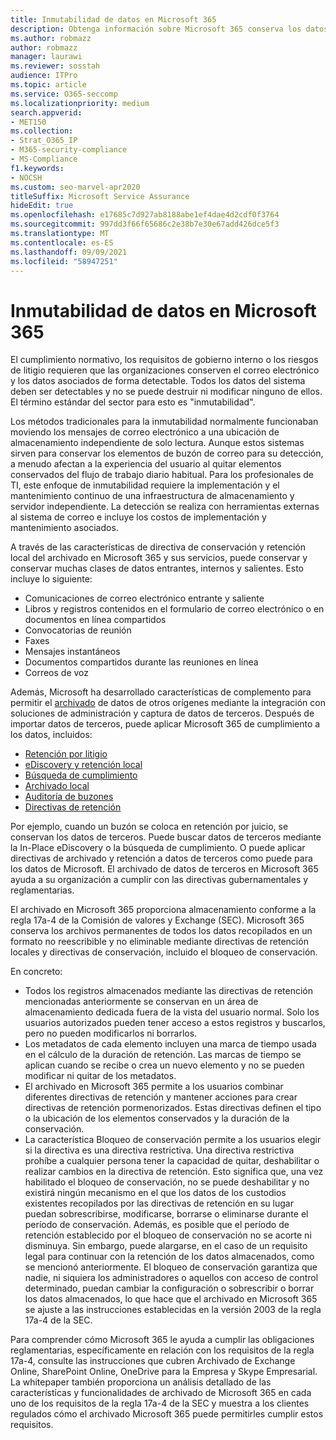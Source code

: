 ```yaml
---
title: Inmutabilidad de datos en Microsoft 365
description: Obtenga información sobre Microsoft 365 conserva los datos de forma detectable para abordar el cumplimiento normativo, los requisitos de gobierno interno y los riesgos de litigio.
ms.author: robmazz
author: robmazz
manager: laurawi
ms.reviewer: sosstah
audience: ITPro
ms.topic: article
ms.service: O365-seccomp
ms.localizationpriority: medium
search.appverid:
- MET150
ms.collection:
- Strat_O365_IP
- M365-security-compliance
- MS-Compliance
f1.keywords:
- NOCSH
ms.custom: seo-marvel-apr2020
titleSuffix: Microsoft Service Assurance
hideEdit: true
ms.openlocfilehash: e17685c7d927ab8188abe1ef4dae4d2cdf0f3764
ms.sourcegitcommit: 997dd3f66f65686c2e38b7e30e67add426dce5f3
ms.translationtype: MT
ms.contentlocale: es-ES
ms.lasthandoff: 09/09/2021
ms.locfileid: "58947251"
---
```

# <a name="data-immutability-in-microsoft-365"></a>Inmutabilidad de datos en Microsoft 365

El cumplimiento normativo, los requisitos de gobierno interno o los riesgos de litigio requieren que las organizaciones conserven el correo electrónico y los datos asociados de forma detectable. Todos los datos del sistema deben ser detectables y no se puede destruir ni modificar ninguno de ellos. El término estándar del sector para esto es "inmutabilidad".

Los métodos tradicionales para la inmutabilidad normalmente funcionaban moviendo los mensajes de correo electrónico a una ubicación de almacenamiento independiente de solo lectura. Aunque estos sistemas sirven para conservar los elementos de buzón de correo para su detección, a menudo afectan a la experiencia del usuario al quitar elementos conservados del flujo de trabajo diario habitual. Para los profesionales de TI, este enfoque de inmutabilidad requiere la implementación y el mantenimiento continuo de una infraestructura de almacenamiento y servidor independiente. La detección se realiza con herramientas externas al sistema de correo e incluye los costos de implementación y mantenimiento asociados.

A través de las características de directiva de conservación y retención local del archivado en Microsoft 365 y sus servicios, puede conservar y conservar muchas clases de datos entrantes, internos y salientes. Esto incluye lo siguiente:

- Comunicaciones de correo electrónico entrante y saliente
- Libros y registros contenidos en el formulario de correo electrónico o en documentos en línea compartidos
- Convocatorias de reunión
- Faxes
- Mensajes instantáneos
- Documentos compartidos durante las reuniones en línea
- Correos de voz

Además, Microsoft ha desarrollado características de complemento para permitir el [archivado](https://support.office.com/article/Archiving-third-party-data-in-Office-365-0ce338d5-3666-4a18-86ab-c6910ff408cc) de datos de otros orígenes mediante la integración con soluciones de administración y captura de datos de terceros. Después de importar datos de terceros, puede aplicar Microsoft 365 de cumplimiento a los datos, incluidos:

- [Retención por litigio](/microsoft-365/compliance/create-a-litigation-hold)
- [eDiscovery y retención local](/microsoft-365/compliance/manage-legal-investigations)
- [Búsqueda de cumplimiento](/microsoft-365/compliance/search-for-content)
- [Archivado local](/microsoft-365/compliance/enable-archive-mailboxes)
- [Auditoría de buzones](/microsoft-365/compliance/enable-mailbox-auditing)
- [Directivas de retención](/microsoft-365/compliance/retention-policies)

Por ejemplo, cuando un buzón se coloca en retención por juicio, se conservan los datos de terceros. Puede buscar datos de terceros mediante la In-Place eDiscovery o la búsqueda de cumplimiento. O puede aplicar directivas de archivado y retención a datos de terceros como puede para los datos de Microsoft. El archivado de datos de terceros en Microsoft 365 ayuda a su organización a cumplir con las directivas gubernamentales y reglamentarias.

El archivado en Microsoft 365 proporciona almacenamiento conforme a la regla 17a-4 de la Comisión de valores y Exchange (SEC). Microsoft 365 conserva los archivos permanentes de todos los datos recopilados en un formato no reescribible y no eliminable mediante directivas de retención locales y directivas de conservación, incluido el bloqueo de conservación.

En concreto:

- Todos los registros almacenados mediante las directivas de retención mencionadas anteriormente se conservan en un área de almacenamiento dedicada fuera de la vista del usuario normal. Solo los usuarios autorizados pueden tener acceso a estos registros y buscarlos, pero no pueden modificarlos ni borrarlos.
- Los metadatos de cada elemento incluyen una marca de tiempo usada en el cálculo de la duración de retención. Las marcas de tiempo se aplican cuando se recibe o crea un nuevo elemento y no se pueden modificar ni quitar de los metadatos.
- El archivado en Microsoft 365 permite a los usuarios combinar diferentes directivas de retención y mantener acciones para crear directivas de retención pormenorizados. Estas directivas definen el tipo o la ubicación de los elementos conservados y la duración de la conservación.
- La característica Bloqueo de conservación permite a los usuarios elegir si la directiva es una directiva restrictiva. Una directiva restrictiva prohíbe a cualquier persona tener la capacidad de quitar, deshabilitar o realizar cambios en la directiva de retención. Esto significa que, una vez habilitado el bloqueo de conservación, no se puede deshabilitar y no existirá ningún mecanismo en el que los datos de los custodios existentes recopilados por las directivas de retención en su lugar puedan sobrescribirse, modificarse, borrarse o eliminarse durante el período de conservación. Además, es posible que el período de retención establecido por el bloqueo de conservación no se acorte ni disminuya. Sin embargo, puede alargarse, en el caso de un requisito legal para continuar con la retención de los datos almacenados, como se mencionó anteriormente. El bloqueo de conservación garantiza que nadie, ni siquiera los administradores o aquellos con acceso de control determinado, puedan cambiar la configuración o sobrescribir o borrar los datos almacenados, lo que hace que el archivado en Microsoft 365 se ajuste a las instrucciones establecidas en la versión 2003 de la regla 17a-4 de la SEC.

Para comprender cómo Microsoft 365 le ayuda a cumplir las obligaciones reglamentarias, específicamente en relación [](https://www.microsoft.com/microsoft-365/blog/wp-content/uploads/2015/11/Microsoft-EOA-White-Paper.pdf) con los requisitos de la regla 17a-4, consulte las instrucciones que cubren Archivado de Exchange Online, SharePoint Online, OneDrive para la Empresa y Skype Empresarial. La whitepaper también proporciona un análisis detallado de las características y funcionalidades de archivado de Microsoft 365 en cada uno de los requisitos de la regla 17a-4 de la SEC y muestra a los clientes regulados cómo el archivado Microsoft 365 puede permitirles cumplir estos requisitos.
